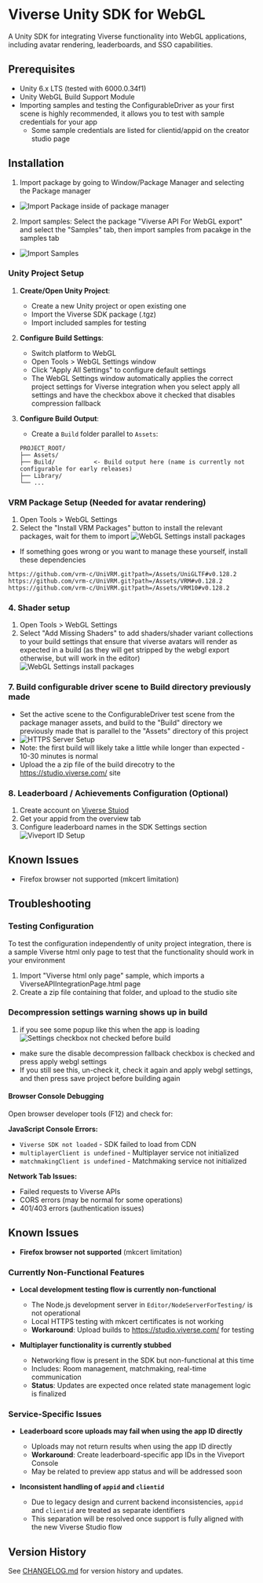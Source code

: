 # Viverse Unity SDK for WebGL

A Unity SDK for integrating Viverse functionality into WebGL applications, including avatar rendering, leaderboards, and SSO capabilities.

## Prerequisites

- Unity 6.x LTS (tested with 6000.0.34f1)
- Unity WebGL Build Support Module
- Importing samples and testing the ConfigurableDriver as your first scene is highly recommended, it allows you to test with sample credentials for your app
  - Some sample credentials are listed for clientid/appid on the creator studio page

## Installation
1. Import package by going to Window/Package Manager and selecting the Package manager
 - ![Import Package inside of package manager](SupportingDocuments/Import_From_TGZ.png)
2. Import samples: Select the package "Viverse API For WebGL export" and select the "Samples" tab, then import samples from pacakge in the samples tab
 - ![Import Samples](SupportingDocuments/Viverse_Import_Samples.png)

### Unity Project Setup

1. **Create/Open Unity Project**:
   - Create a new Unity project or open existing one
   - Import the Viverse SDK package (.tgz)
   - Import included samples for testing

2. **Configure Build Settings**:
   - Switch platform to WebGL
   - Open Tools > WebGL Settings window
   - Click "Apply All Settings" to configure default settings
   - The WebGL Settings window automatically applies the correct project settings for Viverse integration when you select apply all settings and have the checkbox above it checked that disables compression fallback

3. **Configure Build Output**:
   - Create a `Build` folder parallel to `Assets`:
   ```
   PROJECT_ROOT/
   ├── Assets/
   ├── Build/           <- Build output here (name is currently not configurable for early releases)
   ├── Library/
   └── ...
   ```

### VRM Package Setup (Needed for avatar rendering)

1. Open Tools > WebGL Settings
2. Select the "Install VRM Packages" button to install the relevant packages, wait for them to import
![WebGL Settings install packages](SupportingDocuments/Settings_VRM_Package_Installation.png)
  - If something goes wrong or you want to manage these yourself, install these dependencies
```
https://github.com/vrm-c/UniVRM.git?path=/Assets/UniGLTF#v0.128.2
https://github.com/vrm-c/UniVRM.git?path=/Assets/VRM#v0.128.2
https://github.com/vrm-c/UniVRM.git?path=/Assets/VRM10#v0.128.2
```

### 4. Shader setup
1. Open Tools > WebGL Settings
2. Select "Add Missing Shaders" to add shaders/shader variant collections to your build settings that ensure that viverse avatars will render as expected in a build (as they will get stripped by the webgl export otherwise, but will work in the editor)
![WebGL Settings install packages](SupportingDocuments/Settings_Shader_Settings_Add_Missing_Shaders.png)

### 7. Build configurable driver scene to Build directory previously made
 - Set the active scene to the ConfigurableDriver test scene from the package manager assets, and build to the "Build" directory we previously made that is parallel to the "Assets" directory of this project
 - ![HTTPS Server Setup](SupportingDocuments/Configurable_Driver_Test_Scene.png)
 - Note: the first build will likely take a little while longer than expected - 10-30 minutes is normal
 - Upload the a zip file of the build direcotry to the https://studio.viverse.com/ site

### 8. Leaderboard / Achievements Configuration (Optional)

1. Create account on [Viverse Stuiod](https://studio.viverse.com/)
2. Get your appid from the overview tab
3. Configure leaderboard names in the SDK Settings section
![Viveport ID Setup](SupportingDocuments/Viveport_id_setup.png)

## Known Issues

- Firefox browser not supported (mkcert limitation)

## Troubleshooting

### Testing Configuration
To test the configuration independently of unity project integration, there is a sample Viverse html only page to test that the functionality should work in your environment
1. Import "Viverse html only page" sample, which imports a ViverseAPIIntegrationPage.html page
2. Create a zip file containing that folder, and upload to the studio site

### Decompression settings warning shows up in build
1. if you see some popup like this when the app is loading
   ![Settings checkbox not checked before build](SupportingDocuments/Configuration_issue_Decompression_Settings_checkbox_not_checked_before_build.jpeg)
  - make sure the disable decompression fallback checkbox is checked and press apply webgl settings
  - If you still see this, un-check it, check it again and apply webgl settings, and then press save project before building again

#### Browser Console Debugging

Open browser developer tools (F12) and check for:

**JavaScript Console Errors:**
- `Viverse SDK not loaded` - SDK failed to load from CDN
- `multiplayerClient is undefined` - Multiplayer service not initialized
- `matchmakingClient is undefined` - Matchmaking service not initialized

**Network Tab Issues:**
- Failed requests to Viverse APIs
- CORS errors (may be normal for some operations)
- 401/403 errors (authentication issues)


## Known Issues

- **Firefox browser not supported** (mkcert limitation)

### Currently Non-Functional Features

- **Local development testing flow is currently non-functional**
  - The Node.js development server in `Editor/NodeServerForTesting/` is not operational
  - Local HTTPS testing with mkcert certificates is not working
  - **Workaround**: Upload builds to https://studio.viverse.com/ for testing

- **Multiplayer functionality is currently stubbed**
  - Networking flow is present in the SDK but non-functional at this time
  - Includes: Room management, matchmaking, real-time communication
  - **Status**: Updates are expected once related state management logic is finalized

### Service-Specific Issues

- **Leaderboard score uploads may fail when using the app ID directly**
  - Uploads may not return results when using the app ID directly
  - **Workaround**: Create leaderboard-specific app IDs in the Viveport Console
  - May be related to preview app status and will be addressed soon

- **Inconsistent handling of `appid` and `clientid`**
  - Due to legacy design and current backend inconsistencies, `appid` and `clientid` are treated as separate identifiers
  - This separation will be resolved once support is fully aligned with the new Viverse Studio flow


## Version History

See [CHANGELOG.md](CHANGELOG.md) for version history and updates.

